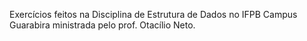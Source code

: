 Exercícios feitos na Disciplina de Estrutura de Dados no IFPB Campus Guarabira ministrada pelo prof. Otacílio Neto.
